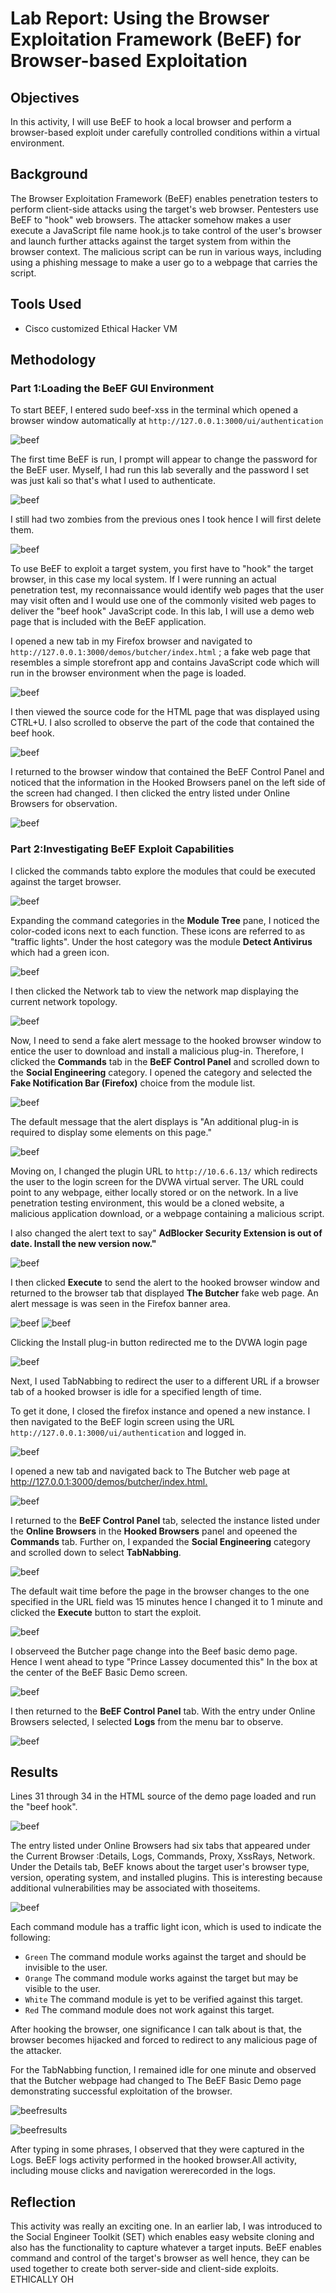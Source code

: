 # Lab Report: Using the Browser Exploitation Framework (BeEF) for Browser-based Exploitation

## Objectives

In this activity, I will use BeEF to hook a local browser and perform a
browser-based exploit under carefully controlled conditions within a
virtual environment.

## Background

The Browser Exploitation Framework (BeEF) enables penetration testers to
perform client-side attacks using the target's web browser. Pentesters
use BeEF to "hook" web browsers. The attacker somehow makes a user
execute a JavaScript file name hook.js to take control of the user's
browser and launch further attacks against the target system from within
the browser context. The malicious script can be run in various ways,
including using a phishing message to make a user go to a webpage that
carries the script.

## Tools Used
- Cisco customized Ethical Hacker VM

## Methodology
### Part 1:Loading the BeEF GUI Environment

To start BEEF, I entered sudo beef-xss in the terminal which opened a
browser window automatically at `http://127.0.0.1:3000/ui/authentication`

![beef](media/BEEFXSS/image1.png)

The first time BeEF is run, I prompt will appear to change the password
for the BeEF user. Myself, I had run this lab severally and the password
I set was just kali so that's what I used to authenticate.

![beef](media/BEEFXSS/image2.png)

I still had two zombies from the previous ones I took hence I will first
delete them.

![beef](media/BEEFXSS/image3.png)

To use BeEF to exploit a target system, you first have to "hook" the
target browser, in this case my local system. If I were running an
actual penetration test, my reconnaissance would identify web pages that
the user may visit often and I would use one of the commonly visited web
pages to deliver the "beef hook" JavaScript code. In this lab, I will
use a demo web page that is included with the BeEF application.

I opened a new tab in my Firefox browser and navigated to
`http://127.0.0.1:3000/demos/butcher/index.html` ; a fake web page that
resembles a simple storefront app and contains JavaScript code which
will run in the browser environment when the page is loaded.

![beef](media/BEEFXSS/image4.png)

I then viewed the source code for the HTML page that was displayed using
CTRL+U. I also scrolled to observe the part of the code that contained
the beef hook.

![beef](media/BEEFXSS/image5.png)

I returned to the browser window that contained the BeEF Control Panel
and noticed that the information in the Hooked Browsers panel on the
left side of the screen had changed. I then clicked the entry listed
under Online Browsers for observation.

![beef](media/BEEFXSS/image6.png)

### Part 2:Investigating BeEF Exploit Capabilities

I clicked the commands tabto explore the modules that could be executed
against the target browser.

![beef](media/BEEFXSS/image7.png)

Expanding the command categories in the **Module Tree** pane, I noticed
the color-coded icons next to each function. These icons are referred to
as "traffic lights". Under the host category was the module **Detect
Antivirus** which had a green icon.

![beef](media/BEEFXSS/image8.png)

I then clicked the Network tab to view the network map displaying the
current network topology.

![beef](media/BEEFXSS/image9.png)

Now, I need to send a fake alert message to the hooked browser window to
entice the user to download and install a malicious plug-in. Therefore,
I clicked the **Commands** tab in the **BeEF Control Panel** and
scrolled down to the **Social Engineering** category. I opened the
category and selected the **Fake Notification Bar (Firefox)** choice
from the module list.

![beef](media/BEEFXSS/image10.png)

The default message that the alert displays is "An additional plug-in is
required to display some elements on this page."

![beef](media/BEEFXSS/image11.png)

Moving on, I changed the plugin URL to `http://10.6.6.13/` which
redirects the user to the login screen for the DVWA virtual server. The
URL could point to any webpage, either locally stored or on the network.
In a live penetration testing environment, this would be a cloned
website, a malicious application download, or a webpage containing a
malicious script.

I also changed the alert text to say" **AdBlocker Security Extension is
out of date. Install the new version now."**

![beef](media/BEEFXSS/image12.png)

I then clicked **Execute** to send the alert to the hooked browser
window and returned to the browser tab that displayed **The Butcher**
fake web page. An alert message is was seen in the Firefox banner area.

![beef](media/BEEFXSS/image13.png)
![beef](media/BEEFXSS/image14.png)

Clicking the Install plug-in button redirected me to the DVWA login page

![beef](media/BEEFXSS/image15.png)

Next, I used TabNabbing to redirect the user to a different URL if a
browser tab of a hooked browser is idle for a specified length of time.

To get it done, I closed the firefox instance and opened a new instance.
I then navigated to the BeEF login screen using the URL `http://127.0.0.1:3000/ui/authentication` and logged in.

![beef](media/BEEFXSS/image16.png)

I opened a new tab and navigated back to The Butcher web page at
<http://127.0.0.1:3000/demos/butcher/index.html.>

![beef](media/BEEFXSS/image17.png)

I returned to the **BeEF Control Panel** tab, selected the instance
listed under the **Online Browsers** in the **Hooked Browsers** panel
and opeened the **Commands** tab. Further on, I expanded the **Social
Engineering** category and scrolled down to select **TabNabbing**.

![beef](media/BEEFXSS/image18.png)

The default wait time before the page in the browser changes to the one
specified in the URL field was 15 minutes hence I changed it to 1 minute
and clicked the **Execute** button to start the exploit.

![beef](media/BEEFXSS/image19.png)

I observeed the Butcher page change into the Beef basic demo page. Hence
I went ahead to type "Prince Lassey documented this" In the box at the
center of the BeEF Basic Demo screen.

![beef](media/BEEFXSS/image20.png)

I then returned to the **BeEF Control
Panel** tab. With the entry under Online Browsers selected, I selected
**Logs** from the menu bar to observe.

![beef](media/BEEFXSS/image21.png)

## Results

Lines 31 through 34 in the HTML source of the demo page loaded and run
the "beef hook".

![beef](media/BEEFXSS/image22.png)

The entry listed under Online Browsers had six tabs that appeared under
the Current Browser :Details, Logs, Commands, Proxy, XssRays, Network.
Under the Details tab, BeEF knows about the target user's browser type,
version, operating system, and installed plugins. This is interesting
because additional vulnerabilities may be associated with thoseitems.

![beef](media/BEEFXSS/image23.png)

Each command module has a traffic light icon, which is used to indicate
the following:

- `Green` The command module works against the target and should be
invisible to the user.
- `Orange` The command module works against the target but may be visible
to the user.
- `White` The command module is yet to be verified against this target.
- `Red` The command module does not work against this target.

After hooking the browser, one significance I can talk about is that,
the browser becomes hijacked and forced to redirect to any malicious
page of the attacker.

For the TabNabbing function, I remained idle for one minute and observed
that the Butcher webpage had changed to The BeEF Basic Demo page
demonstrating successful exploitation of the browser.

![beefresults](media/BEEFXSS/image24.png)

![beefresults](media/BEEFXSS/image25.png)

After typing in some phrases, I observed that they were captured in the
Logs. BeEF logs activity performed in the hooked browser.All activity,
including mouse clicks and navigation wererecorded in the logs.

## Reflection

This activity was really an exciting one. In an earlier lab, I was
introduced to the Social Engineer Toolkit (SET) which enables easy
website cloning and also has the functionality to capture whatever a
target inputs. BeEF enables command and control of the target's browser
as well hence, they can be used together to create both server-side and
client-side exploits. ETHICALLY OH
